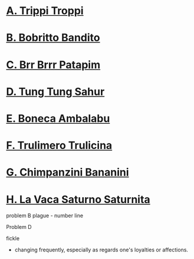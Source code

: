 # [A. Trippi Troppi](https://codeforces.com/contest/2094/problem/A)
# [B. Bobritto Bandito](https://codeforces.com/contest/2094/problem/B)
# [C. Brr Brrr Patapim](https://codeforces.com/contest/2094/problem/C)
# [D. Tung Tung Sahur](https://codeforces.com/contest/2094/problem/D)
# [E. Boneca Ambalabu](https://codeforces.com/contest/2094/problem/E)
# [F. Trulimero Trulicina](https://codeforces.com/contest/2094/problem/F)
# [G. Chimpanzini Bananini](https://codeforces.com/contest/2094/problem/G)
# [H. La Vaca Saturno Saturnita](https://codeforces.com/contest/2094/problem/H)


problem B
plague -
number line


Problem D

fickle
- changing frequently, especially as regards one's loyalties or affections.